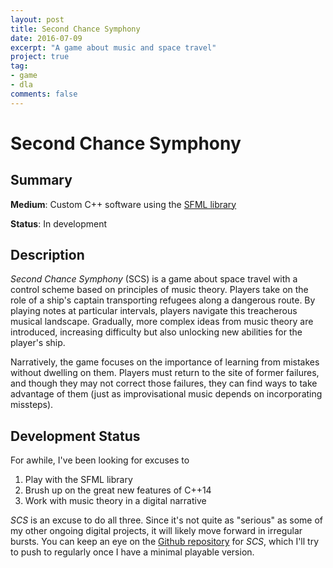 ```yaml
---
layout: post
title: Second Chance Symphony
date: 2016-07-09
excerpt: "A game about music and space travel"
project: true
tag:
- game
- dla
comments: false
---
```


# Second Chance Symphony

## Summary
 **Medium**: Custom C++ software using the [SFML library](
     http://www.sfml-dev.org/)

 **Status**: In development

## Description

*Second Chance Symphony* (SCS) is a game about space travel with a control
scheme based on principles of music theory. Players take on the role of a
ship's captain transporting refugees along a dangerous route. By playing
notes at particular intervals, players navigate this treacherous musical
landscape. Gradually, more complex ideas from music theory are introduced,
increasing difficulty but also unlocking new abilities for the player's
ship.

Narratively, the game focuses on the importance of learning from mistakes
without dwelling on them. Players must return to the site of former
failures, and though they may not correct those failures, they can find ways
to take advantage of them (just as improvisational music depends on
incorporating missteps). 

## Development Status

For awhile, I've been looking for excuses to

1. Play with the SFML library
2. Brush up on the great new features of C++14
3. Work with music theory in a digital narrative

*SCS* is an excuse to do all three. Since it's not quite as "serious" as some
of my other ongoing digital projects, it will likely move forward in
irregular bursts. You can keep an eye on the [Github repository](
https://github.com/wphicks/second-chance-symphony) for *SCS*, which I'll try
to push to regularly once I have a minimal playable version.
